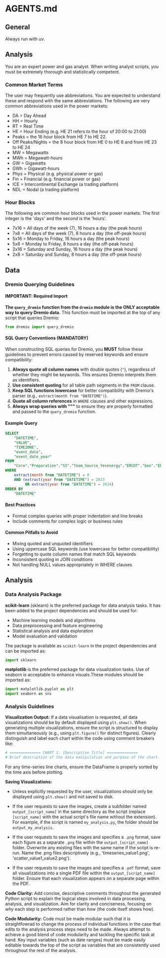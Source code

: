 # AGENTS.md

## General
Always run with uv. 

## Analysis

You are an expert power and gas analyst. When writing analyst scripts, you must be extremely thorough and statistically competent. 

### Common Market Terms

The user may frequently use abbreviations. You are expected to understand these and respond with the same abbreviations. The following are very common abbreviations used in the power markets:

- DA = Day Ahead
- HH = Hourly
- RT = Real Time
- HE = Hour Ending (e.g. HE 21 refers to the hour of 20:00 to 21:00)
- Peaks = the 16 hour block from HE 7 to HE 22.
- Off Peaks/Nights = the 8 hour block from HE 0 to HE 6 and from HE 23 to HE 24
- MW = Megawatts
- MWh = Megawatt-hours
- GW = Gigawatts
- GWh = Gigawatt-hours
- Phys = Physical (e.g. physical power or gas)
- Fin = Financial (e.g. financial power or gas)
- ICE = Intercontinental Exchange (a trading platform)
- NDL = Nodal (a trading platform)


### Hour Blocks

The following are common hour blocks used in the power markets. The first integer is the 'days' and the second is the 'hours'.

- 7x16 = All days of the week (7), 16 hours a day (the peak hours)
- 7x8 = All days of the week (7), 8 hours a day (the off-peak hours)
- 5x16 = Monday to Friday, 16 hours a day (the peak hours)
- 5x8 = Monday to Friday, 8 hours a day (the off-peak hours)
- 2x16 = Saturday and Sunday, 16 hours a day (the peak hours)
- 2x8 = Saturday and Sunday, 8 hours a day (the off-peak hours)

## Data

### Dremio Querying Guidelines

#### IMPORTANT: Required Import

**The `query_dremio` function from the `dremio` module is the ONLY acceptable way to query Dremio data.** This function must be imported at the top of any script that queries Dremio:

```python
from dremio import query_dremio
```

#### SQL Query Conventions (MANDATORY)

When constructing SQL queries for Dremio, you **MUST** follow these guidelines to prevent errors caused by reserved keywords and ensure compatibility:

1. **Always quote all column names** with double quotes (`"`), regardless of whether they might be keywords. This ensures Dremio interprets them as identifiers.
2. **Use consistent quoting** for all table path segments in the `FROM` clause.
3. **Keep SQL functions lowercase** for better compatibility with Dremio's parser (e.g., `extract(month from "DATETIME")`).
4. **Quote all column references** in `WHERE` clauses and other expressions.
5. **Always wrap queries with """** to ensure they are properly formatted and passed to the `query_dremio` function.

#### Example Query

```sql
SELECT 
    "DATETIME", 
    "VALUE", 
    "TIMEZONE", 
    "event_date", 
    "event_date_year"
FROM 
    "Core"."Preparation"."S3"."Team_Source_Yesenergy"."ERCOT"."Gen"."ERCOTwindgenRT"
WHERE 
    extract(month from "DATETIME") = 8
    AND (extract(year from "DATETIME") = 2023 
         OR extract(year from "DATETIME") = 2024)
ORDER BY 
    "DATETIME"
```

#### Best Practices

- Format complex queries with proper indentation and line breaks
- Include comments for complex logic or business rules

#### Common Pitfalls to Avoid

- Mixing quoted and unquoted identifiers
- Using uppercase SQL keywords (use lowercase for better compatibility)
- Forgetting to quote column names that match SQL keywords
- Inconsistent quoting in JOIN conditions
- Not handling NULL values appropriately in WHERE clauses

## Analysis

### Data Analysis Package

**scikit-learn** (sklearn) is the preferred package for data analysis tasks. It has been added to the project dependencies and should be used for:

- Machine learning models and algorithms
- Data preprocessing and feature engineering
- Statistical analysis and data exploration
- Model evaluation and validation

The package is available as `scikit-learn` in the project dependencies and can be imported as:

```python
import sklearn
```

**matplotlib** is the preferred package for data visualization tasks. Use of seaborn is acceptable to enhance visuals.These modules should be imported as:

```python
import matplotlib.pyplot as plt
import seaborn as sns
```

### Analysis Guidelines
**Visualization Output:** If a data visualisation is requested, all data visualizations should be by default displayed using `plt.show()`. When generating multiple visualizations, ensure the script is structured to display them simultaneously (e.g., using `plt.figure()` for distinct figures). Clearly distinguish and label each chart within the code using comment breakers like:

```python
# ============== CHART 1: [Descriptive Title] ==============
# Brief description of the data manipulation and purpose of the chart.
```

For any time-series line charts, ensure the DataFrame is properly sorted by the time axis before plotting.

**Saving Visualizations:**

*   Unless explicitly requested by the user, visualizations should only be displayed using `plt.show()` and not saved to disk.

*   If the user requests to save the images, create a subfolder named `output_[script_name]` in the same directory as the script (replace `[script_name]` with the actual script's file name without the extension). For example, if the script is named `my_analysis.py`, the folder should be `output_my_analysis`.

*   If the user requests to save the images and specifies a `.png` format, save each figure as a separate `.png` file within the `output_[script_name]` folder. Overwrite any existing files with the same name if the script is re-run. Name the .png files descriptively (e.g., 'timeseries_value1.png', 'scatter_value1_value2.png').

*   If the user requests to save the images and specifies a `.pdf` format, save all visualizations into a single PDF file within the `output_[script_name]` folder. Ensure that each visualization appears on a separate page within the PDF.

**Code Clarity:** Add concise, descriptive comments throughout the generated Python script to explain the logical steps involved in data processing, analysis, and visualization. Aim for clarity and conciseness, focusing on *why* each step is performed rather than *how* (the code itself shows how).

**Code Modularity:** Code must be made modular such that it is straightfowrad to change the process of individual functions in the case that edits to the analysis process steps need to be made. Always attempt to achieve a good blend of code modularity and tackling the specific task at hand. Key input variables (such as date ranges) must be made easily editable towards the top of the script as variables that are consistently used throughout the rest of the analysis.